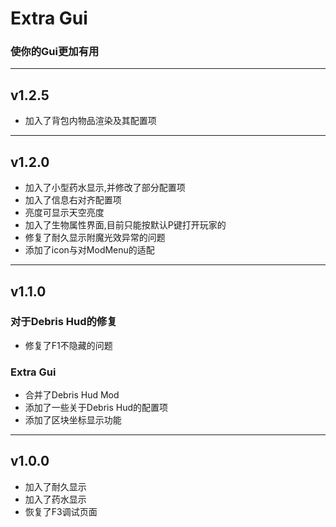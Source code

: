 # Extra Gui
### 使你的Gui更加有用

---

## v1.2.5
* 加入了背包内物品渲染及其配置项

---

## v1.2.0
* 加入了小型药水显示,并修改了部分配置项
* 加入了信息右对齐配置项
* 亮度可显示天空亮度
* 加入了生物属性界面,目前只能按默认P键打开玩家的
* 修复了耐久显示附魔光效异常的问题
* 添加了icon与对ModMenu的适配

---

## v1.1.0
### 对于Debris Hud的修复
* 修复了F1不隐藏的问题
### Extra Gui
* 合并了Debris Hud Mod
* 添加了一些关于Debris Hud的配置项
* 添加了区块坐标显示功能


---

## v1.0.0
* 加入了耐久显示
* 加入了药水显示
* 恢复了F3调试页面